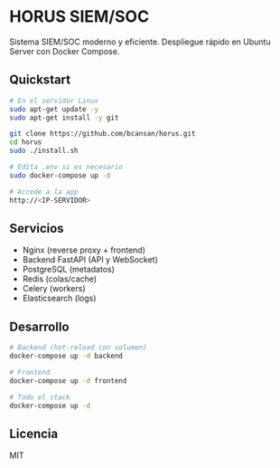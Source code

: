 # HORUS SIEM/SOC

Sistema SIEM/SOC moderno y eficiente. Despliegue rápido en Ubuntu Server con Docker Compose.

## Quickstart

```bash
# En el servidor Linux
sudo apt-get update -y
sudo apt-get install -y git

git clone https://github.com/bcansan/horus.git
cd horus
sudo ./install.sh

# Edita .env si es necesario
sudo docker-compose up -d

# Accede a la app
http://<IP-SERVIDOR>
```

## Servicios
- Nginx (reverse proxy + frontend)
- Backend FastAPI (API y WebSocket)
- PostgreSQL (metadatos)
- Redis (colas/cache)
- Celery (workers)
- Elasticsearch (logs)

## Desarrollo
```bash
# Backend (hot-reload con volumen)
docker-compose up -d backend

# Frontend
docker-compose up -d frontend

# Todo el stack
docker-compose up -d
```

## Licencia
MIT
